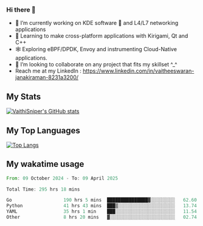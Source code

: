 ### Hi there 👋

- 🔭 I’m currently working on KDE software 💓 and L4/L7 networking applications 
- 📖 Learning to make cross-platform applications with Kirigami, Qt and C++
- 🕸️ Exploring eBPF/DPDK, Envoy and instrumenting Cloud-Native applications. 
- 👯 I’m looking to collaborate on any project that fits my skillset ^_^
- Reach me at my LinkedIn : https://www.linkedin.com/in/vaitheeswaran-janakiraman-8231a3200/

## My Stats
[![VaithiSniper's GitHub stats](https://github-readme-stats.vercel.app/api?username=VaithiSniper&hide=stars&theme=radical)](https://github.com/anuraghazra/github-readme-stats)

## My Top Languages

[![Top Langs](https://github-readme-stats.vercel.app/api/top-langs/?username=VaithiSniper&layout=compact)](https://github.com/anuraghazra/github-readme-stats)

## My wakatime usage

<!--START_SECTION:waka-->

```rust
From: 09 October 2024 - To: 09 April 2025

Total Time: 295 hrs 18 mins

Go                   190 hrs 5 mins  ███████████████▓░░░░░░░░░   62.60 %
Python               41 hrs 43 mins  ███▒░░░░░░░░░░░░░░░░░░░░░   13.74 %
YAML                 35 hrs 1 min    ███░░░░░░░░░░░░░░░░░░░░░░   11.54 %
Other                8 hrs 20 mins   ▓░░░░░░░░░░░░░░░░░░░░░░░░   02.74 %
```

<!--END_SECTION:waka-->

